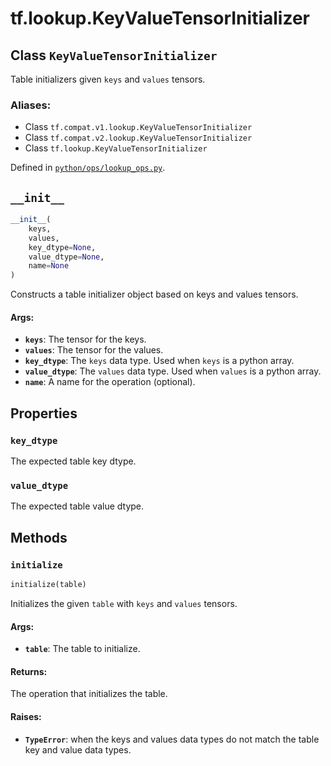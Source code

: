 <div itemscope itemtype="http://developers.google.com/ReferenceObject">
<meta itemprop="name" content="tf.lookup.KeyValueTensorInitializer" />
<meta itemprop="path" content="Stable" />
<meta itemprop="property" content="key_dtype"/>
<meta itemprop="property" content="value_dtype"/>
<meta itemprop="property" content="__init__"/>
<meta itemprop="property" content="initialize"/>
</div>

# tf.lookup.KeyValueTensorInitializer

## Class `KeyValueTensorInitializer`

Table initializers given `keys` and `values` tensors.



### Aliases:

* Class `tf.compat.v1.lookup.KeyValueTensorInitializer`
* Class `tf.compat.v2.lookup.KeyValueTensorInitializer`
* Class `tf.lookup.KeyValueTensorInitializer`



Defined in [`python/ops/lookup_ops.py`](/code/stable/tensorflow/python/ops/lookup_ops.py).

<!-- Placeholder for "Used in" -->


<h2 id="__init__"><code>__init__</code></h2>

``` python
__init__(
    keys,
    values,
    key_dtype=None,
    value_dtype=None,
    name=None
)
```

Constructs a table initializer object based on keys and values tensors.


#### Args:


* <b>`keys`</b>: The tensor for the keys.
* <b>`values`</b>: The tensor for the values.
* <b>`key_dtype`</b>: The `keys` data type. Used when `keys` is a python array.
* <b>`value_dtype`</b>: The `values` data type. Used when `values` is a python array.
* <b>`name`</b>: A name for the operation (optional).



## Properties

<h3 id="key_dtype"><code>key_dtype</code></h3>

The expected table key dtype.


<h3 id="value_dtype"><code>value_dtype</code></h3>

The expected table value dtype.




## Methods

<h3 id="initialize"><code>initialize</code></h3>

``` python
initialize(table)
```

Initializes the given `table` with `keys` and `values` tensors.


#### Args:


* <b>`table`</b>: The table to initialize.


#### Returns:

The operation that initializes the table.



#### Raises:


* <b>`TypeError`</b>: when the keys and values data types do not match the table
key and value data types.



